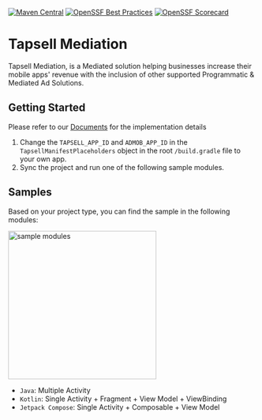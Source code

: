 [![Maven Central](https://img.shields.io/maven-central/v/ir.tapsell.mediation/tapsell)](https://search.maven.org/artifact/ir.tapsell.mediation/tapsell)
[![OpenSSF Best Practices](https://www.bestpractices.dev/projects/8794/badge)](https://www.bestpractices.dev/projects/8794)
[![OpenSSF Scorecard](https://api.securityscorecards.dev/projects/github.com/tapsellorg/TapsellMediation-AndroidSample//badge)](https://securityscorecards.dev/viewer/?uri=github.com/tapsellorg/TapsellMediation-AndroidSample)

# Tapsell Mediation

Tapsell Mediation, is a Mediated solution helping businesses increase their mobile apps' revenue with the inclusion of other supported Programmatic & Mediated Ad Solutions.

## Getting Started

Please refer to our [Documents](https://docs.tapsell.ir/mediation/android) for the implementation details

1. Change the `TAPSELL_APP_ID` and `ADMOB_APP_ID` in the `TapsellManifestPlaceholders` object in the root `/build.gradle` file to your own app.
2. Sync the project and run one of the following sample modules.

## Samples

Based on your project type, you can find the sample in the following modules:

<img width="300" src="https://github.com/tapsellorg/Tapsell-AndroidSample/assets/38072572/7a00170a-6f36-4d5d-932a-65867739f597"  alt="sample modules"/>

- `Java`: Multiple Activity
- `Kotlin`: Single Activity + Fragment + View Model + ViewBinding
- `Jetpack Compose`: Single Activity + Composable + View Model
